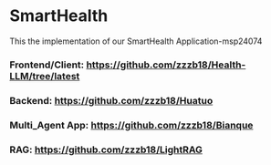 # SmartHealth
This the implementation of our SmartHealth Application-msp24074


### Frontend/Client: https://github.com/zzzb18/Health-LLM/tree/latest
### Backend: https://github.com/zzzb18/Huatuo
### Multi_Agent App: https://github.com/zzzb18/Bianque
### RAG: https://github.com/zzzb18/LightRAG

